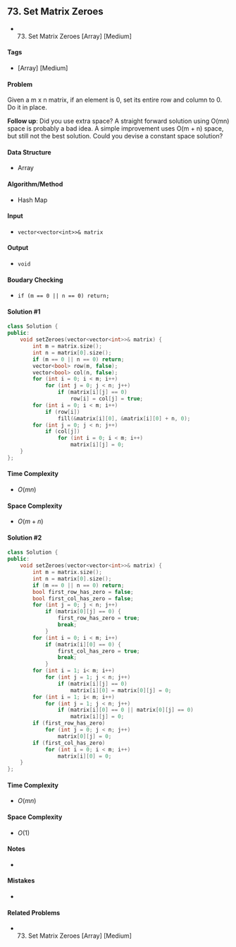## 73. Set Matrix Zeroes
- 73. Set Matrix Zeroes [Array] [Medium]

#### Tags
- [Array] [Medium]

#### Problem
Given a m x n matrix, if an element is 0, set its entire row and column to 0. Do it in place.

**Follow up**:
Did you use extra space?
A straight forward solution using O(mn) space is probably a bad idea.
A simple improvement uses O(m + n) space, but still not the best solution.
Could you devise a constant space solution?

#### Data Structure
- Array

#### Algorithm/Method
- Hash Map

#### Input
- `vector<vector<int>>& matrix`

#### Output
- `void`

#### Boudary Checking
- `if (m == 0 || n == 0) return;`

#### Solution #1
``` C++
class Solution {
public:
    void setZeroes(vector<vector<int>>& matrix) {
        int m = matrix.size();
        int n = matrix[0].size();
        if (m == 0 || n == 0) return;
        vector<bool> row(m, false);
        vector<bool> col(n, false);
        for (int i = 0; i < m; i++)
            for (int j = 0; j < n; j++)
                if (matrix[i][j] == 0)
                    row[i] = col[j] = true;
        for (int i = 0; i < m; i++)
            if (row[i])
                fill(&matrix[i][0], &matrix[i][0] + n, 0);
        for (int j = 0; j < n; j++)
            if (col[j])
                for (int i = 0; i < m; i++)
                    matrix[i][j] = 0;
    }
};
```

#### Time Complexity
- $O(mn)$

#### Space Complexity
- $O(m+n)$

#### Solution #2
``` C++
class Solution {
public:
    void setZeroes(vector<vector<int>>& matrix) {
        int m = matrix.size();
        int n = matrix[0].size();
        if (m == 0 || n == 0) return;
        bool first_row_has_zero = false;
        bool first_col_has_zero = false;
        for (int j = 0; j < n; j++)
            if (matrix[0][j] == 0) {
                first_row_has_zero = true;
                break;
            }
        for (int i = 0; i < m; i++)
            if (matrix[i][0] == 0) {
                first_col_has_zero = true;
                break;
            }
        for (int i = 1; i< m; i++)
            for (int j = 1; j < n; j++)
                if (matrix[i][j] == 0)
                    matrix[i][0] = matrix[0][j] = 0;
        for (int i = 1; i< m; i++)
            for (int j = 1; j < n; j++)
                if (matrix[i][0] == 0 || matrix[0][j] == 0)
                    matrix[i][j] = 0;
        if (first_row_has_zero) 
            for (int j = 0; j < n; j++)
                matrix[0][j] = 0;
        if (first_col_has_zero)
            for (int i = 0; i < m; i++)
                matrix[i][0] = 0;
    }
};
```

#### Time Complexity
- $O(mn)$

#### Space Complexity
- $O(1)$

#### Notes
- 

#### Mistakes
- 

#### Related Problems
- 73. Set Matrix Zeroes [Array] [Medium]

